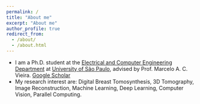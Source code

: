 ```yaml
---
permalink: /
title: "About me"
excerpt: "About me"
author_profile: true
redirect_from: 
  - /about/
  - /about.html
---
```


* I am a Ph.D. student at the [Electrical and Computer Engineering Department](http://www.sel.eesc.usp.br/sel/) at [University of São Paulo](http://www.eesc.usp.br/portaleesc/en/), advised by Prof. Marcelo A. C. Vieira. [Google Scholar](https://scholar.google.com.br/citations?user=zQBOH_kAAAAJ&hl=en)
* My research interest are: Digital Breast Tomosynthesis, 3D Tomography, Image Reconstruction, Machine Learning, Deep Learning, Computer Vision, Parallel Computing.

